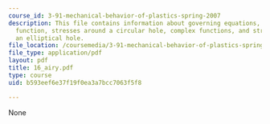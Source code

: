 ```yaml
---
course_id: 3-91-mechanical-behavior-of-plastics-spring-2007
description: This file contains information about governing equations, the airy stress
  function, stresses around a circular hole, complex functions, and stresses around
  an elliptical hole.
file_location: /coursemedia/3-91-mechanical-behavior-of-plastics-spring-2007/b593eef6e37f19f0ea3a7bcc7063f5f8_16_airy.pdf
file_type: application/pdf
layout: pdf
title: 16_airy.pdf
type: course
uid: b593eef6e37f19f0ea3a7bcc7063f5f8

---
```

None
